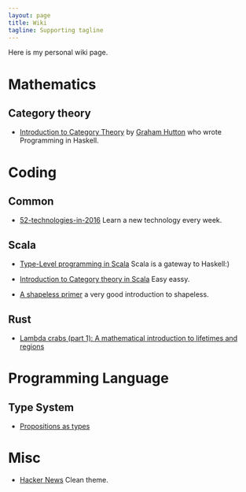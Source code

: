 ```yaml
---
layout: page
title: Wiki
tagline: Supporting tagline
---
```


Here is my personal wiki page.

# Mathematics

## Category theory
- [Introduction to Category Theory](http://www.cs.nott.ac.uk/~pszgmh/cat.html) by [Graham Hutton](http://www.cs.nott.ac.uk/~pszgmh/) who wrote Programming in Haskell.

# Coding

## Common
- [52-technologies-in-2016](https://github.com/shekhargulati/52-technologies-in-2016) Learn a new technology every week.

## Scala
- [Type-Level programming in Scala](https://apocalisp.wordpress.com/2010/06/08/type-level-programming-in-scala/) Scala is a gateway to Haskell:)

- [Introduction to Category theory in Scala](https://hseeberger.wordpress.com/2010/11/25/introduction-to-category-theory-in-scala/) Easy eassy.

- [A shapeless primer](http://rnduja.github.io/2016/01/19/a_shapeless_primer/) a
very good introduction to shapeless.

## Rust
- [Lambda crabs (part 1): A mathematical introduction to lifetimes and regions](https://ticki.github.io/blog/lambda_crabs_1/)

# Programming Language

## Type System
- [Propositions as types](http://homepages.inf.ed.ac.uk/wadler/papers/propositions-as-types/propositions-as-types.pdf)

# Misc
- [Hacker News](http://hn.premii.com/) Clean theme.
